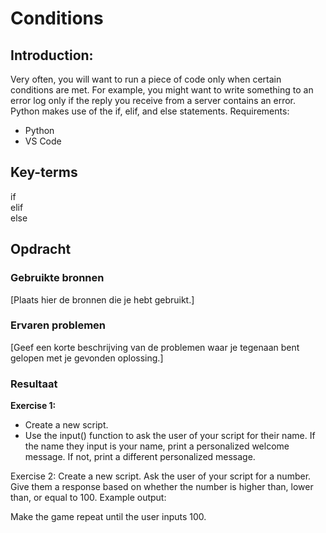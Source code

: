 # Conditions
## Introduction:

Very often, you will want to run a piece of code only when certain conditions are met. For example, you might want to write something to an error log only if the reply you receive from a server contains an error.
Python makes use of the if, elif, and else statements.
Requirements:
* Python
* VS Code

## Key-terms
if  
elif  
else  

## Opdracht

### Gebruikte bronnen
[Plaats hier de bronnen die je hebt gebruikt.]

### Ervaren problemen
[Geef een korte beschrijving van de problemen waar je tegenaan bent gelopen met je gevonden oplossing.]

### Resultaat
**Exercise 1:**
* Create a new script.
* Use the input() function to ask the user of your script for their name. If the name they input is your name, print a personalized welcome message. If not, print a different personalized message.




Exercise 2:
Create a new script.
Ask the user of your script for a number. Give them a response based on whether the number is higher than, lower than, or equal to 100.
Example output:

Make the game repeat until the user inputs 100.
